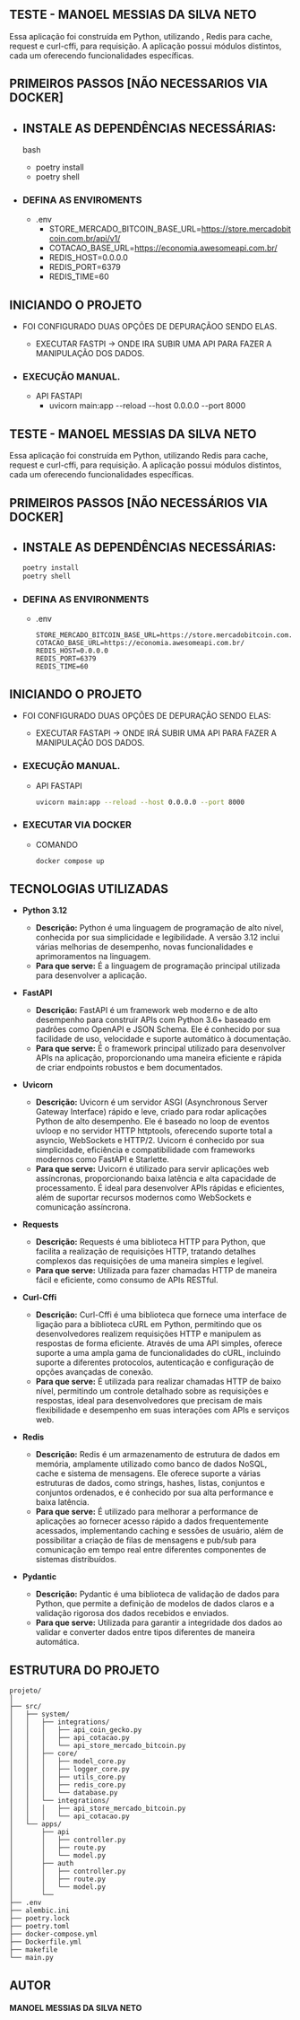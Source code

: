 
## TESTE - MANOEL MESSIAS DA SILVA NETO

Essa aplicação foi construída em Python, utilizando , Redis para cache, request e curl-cffi, para requisição. A aplicação possui módulos distintos, cada um oferecendo funcionalidades específicas.

## PRIMEIROS PASSOS [NÃO NECESSARIOS VIA DOCKER]
* ## INSTALE AS DEPENDÊNCIAS NECESSÁRIAS:
    bash
    * poetry install
    * poetry shell

* ### DEFINA AS ENVIROMENTS
    * .env
        * STORE_MERCADO_BITCOIN_BASE_URL=https://store.mercadobitcoin.com.br/api/v1/
        * COTACAO_BASE_URL=https://economia.awesomeapi.com.br/
        * REDIS_HOST=0.0.0.0
        * REDIS_PORT=6379
        * REDIS_TIME=60


## INICIANDO O PROJETO
* FOI CONFIGURADO DUAS OPÇÕES DE DEPURAÇÃOO SENDO ELAS.
    *  EXECUTAR FASTPI -> ONDE IRA SUBIR UMA API PARA FAZER A MANIPULAÇÃO DOS DADOS.

* ### EXECUÇÃO MANUAL.
    * API FASTAPI
        * uvicorn main:app --reload --host 0.0.0.0 --port 8000
## TESTE - MANOEL MESSIAS DA SILVA NETO

Essa aplicação foi construída em Python, utilizando Redis para cache, request e curl-cffi, para requisição. A aplicação possui módulos distintos, cada um oferecendo funcionalidades específicas.

## PRIMEIROS PASSOS [NÃO NECESSÁRIOS VIA DOCKER]
* ## INSTALE AS DEPENDÊNCIAS NECESSÁRIAS:
    ```bash
    poetry install
    poetry shell
    ```

* ### DEFINA AS ENVIRONMENTS
    * .env
        ```env
        STORE_MERCADO_BITCOIN_BASE_URL=https://store.mercadobitcoin.com.br/api/v1/
        COTACAO_BASE_URL=https://economia.awesomeapi.com.br/
        REDIS_HOST=0.0.0.0
        REDIS_PORT=6379
        REDIS_TIME=60
        ```

## INICIANDO O PROJETO
* FOI CONFIGURADO DUAS OPÇÕES DE DEPURAÇÃO SENDO ELAS:
    *  EXECUTAR FASTAPI -> ONDE IRÁ SUBIR UMA API PARA FAZER A MANIPULAÇÃO DOS DADOS.

* ### EXECUÇÃO MANUAL.
    * API FASTAPI
        ```bash
        uvicorn main:app --reload --host 0.0.0.0 --port 8000
        ```

* ### EXECUTAR VIA DOCKER
    * COMANDO
        ```bash
        docker compose up
        ```

## TECNOLOGIAS UTILIZADAS
* **Python 3.12**
    * **Descrição:** 
        Python é uma linguagem de programação de alto nível, conhecida por sua simplicidade e legibilidade. A versão 3.12 inclui várias melhorias de desempenho, novas funcionalidades e aprimoramentos na linguagem.
    * **Para que serve:** 
        É a linguagem de programação principal utilizada para desenvolver a aplicação.

* **FastAPI**
    * **Descrição:**
        FastAPI é um framework web moderno e de alto desempenho para construir APIs com Python 3.6+ baseado em padrões como OpenAPI e JSON Schema. Ele é conhecido por sua facilidade de uso, velocidade e suporte automático à documentação.
    * **Para que serve:**
        É o framework principal utilizado para desenvolver APIs na aplicação, proporcionando uma maneira eficiente e rápida de criar endpoints robustos e bem documentados.

* **Uvicorn**
    * **Descrição:**
        Uvicorn é um servidor ASGI (Asynchronous Server Gateway Interface) rápido e leve, criado para rodar aplicações Python de alto desempenho. Ele é baseado no loop de eventos uvloop e no servidor HTTP httptools, oferecendo suporte total a asyncio, WebSockets e HTTP/2. Uvicorn é conhecido por sua simplicidade, eficiência e compatibilidade com frameworks modernos como FastAPI e Starlette.
    * **Para que serve:**
        Uvicorn é utilizado para servir aplicações web assíncronas, proporcionando baixa latência e alta capacidade de processamento. É ideal para desenvolver APIs rápidas e eficientes, além de suportar recursos modernos como WebSockets e comunicação assíncrona.

* **Requests**
    * **Descrição:**
        Requests é uma biblioteca HTTP para Python, que facilita a realização de requisições HTTP, tratando detalhes complexos das requisições de uma maneira simples e legível.
    * **Para que serve:**
        Utilizada para fazer chamadas HTTP de maneira fácil e eficiente, como consumo de APIs RESTful.

* **Curl-Cffi**
    * **Descrição:**
        Curl-Cffi é uma biblioteca que fornece uma interface de ligação para a biblioteca cURL em Python, permitindo que os desenvolvedores realizem requisições HTTP e manipulem as respostas de forma eficiente. Através de uma API simples, oferece suporte a uma ampla gama de funcionalidades do cURL, incluindo suporte a diferentes protocolos, autenticação e configuração de opções avançadas de conexão.
    * **Para que serve:**
        É utilizada para realizar chamadas HTTP de baixo nível, permitindo um controle detalhado sobre as requisições e respostas, ideal para desenvolvedores que precisam de mais flexibilidade e desempenho em suas interações com APIs e serviços web.

* **Redis**
    * **Descrição:**
        Redis é um armazenamento de estrutura de dados em memória, amplamente utilizado como banco de dados NoSQL, cache e sistema de mensagens. Ele oferece suporte a várias estruturas de dados, como strings, hashes, listas, conjuntos e conjuntos ordenados, e é conhecido por sua alta performance e baixa latência.
    * **Para que serve:**
        É utilizado para melhorar a performance de aplicações ao fornecer acesso rápido a dados frequentemente acessados, implementando caching e sessões de usuário, além de possibilitar a criação de filas de mensagens e pub/sub para comunicação em tempo real entre diferentes componentes de sistemas distribuídos.

* **Pydantic**
    * **Descrição:**
        Pydantic é uma biblioteca de validação de dados para Python, que permite a definição de modelos de dados claros e a validação rigorosa dos dados recebidos e enviados.
    * **Para que serve:**
        Utilizada para garantir a integridade dos dados ao validar e converter dados entre tipos diferentes de maneira automática.

## ESTRUTURA DO PROJETO
```
projeto/
│
├── src/
│   ├── system/
│   │   ├── integrations/
│   │   │   ├── api_coin_gecko.py
│   │   │   ├── api_cotacao.py
│   │   │   └── api_store_mercado_bitcoin.py
│   │   ├── core/
│   │   │   ├── model_core.py
│   │   │   ├── logger_core.py
│   │   │   ├── utils_core.py
│   │   │   ├── redis_core.py
│   │   │   └── database.py
│   │   └── integrations/
│   │   │   ├── api_store_mercado_bitcoin.py
│   │   │   └── api_cotacao.py
│   └── apps/
│       ├── api
│       │   ├── controller.py
│       │   ├── route.py
│       │   └── model.py
│       ├── auth
│       │   ├── controller.py
│       │   ├── route.py
│       │   └── model.py
│       └──
├── .env
├── alembic.ini
├── poetry.lock
├── poetry.toml
├── docker-compose.yml
├── Dockerfile.yml
├── makefile
└── main.py
```
## AUTOR
#### MANOEL MESSIAS DA SILVA NETO